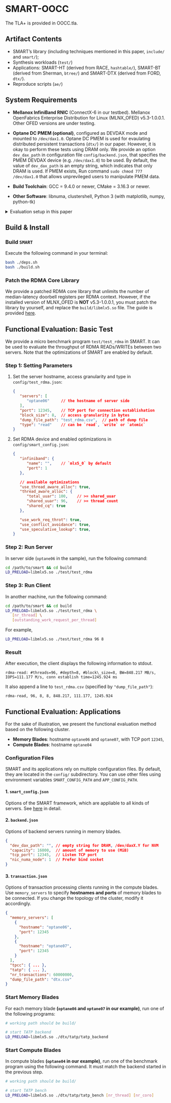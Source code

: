 # SMART-OOCC

The TLA+ is provided in OOCC.tla.


## Artifact Contents
- SMART’s library (including techniques mentioned in this paper, `include/` and `smart/`);
- Synthesis workloads (`test/`)
- Applications: SMART-HT (derived from RACE, `hashtable/`), SMART-BT (derived from Sherman, `btree/`) and SMART-DTX (derived from FORD, `dtx/`).
- Reproduce scripts (`ae/`)

## System Requirements
* **Mellanox InfiniBand RNIC** (ConnectX-6 in our testbed). Mellanox OpenFabrics Enterprise Distribution for Linux (MLNX_OFED) v5.3-1.0.0.1. Other OFED versions are under testing.

* **Optane DC PMEM (optional)**, configured as DEVDAX mode and mounted to `/dev/dax1.0`. Optane DC PMEM is used for evaulating distributed persistent transactions (`dtx/`) in our paper. However, it is okay to perform these tests using DRAM only. We provide an option `dev_dax_path` in configuration file `config/backend.json`, that specifies the PMEM DEVDAX device (e.g. `/dev/dax1.0`) to be used. By default, the value of `dev_dax_path` is an empty string, which indicates that only DRAM is used. If PMEM exists, Run command `sudo chmod 777 /dev/dax1.0` that allows unprevileged users to manipulate PMEM data.

* **Build Toolchain**: GCC = 9.4.0 or newer, CMake = 3.16.3 or newer.

* **Other Software**: libnuma, clustershell, Python 3 (with matplotlib, numpy, python-tk)

<details>
  <summary>Evaluation setup in this paper</summary>
  
  ### Hardware dependencies
  - **CPU**: Two-socket Intel Xeon Gold 6240R CPU (96 cores in total)
  - **Memory**: 384GB DDR4 DRAM (2666MHz)
  - **Persistent Memory**: 1.5TB (128GB*12) Intel Optane DC Persistent Memory (1st Gen) with DEVDAX mode
  - **RNIC**: 200Gbps Mellanox ConnectX-6 InfiniBand RNIC. Each RNIC is connected to a 200 Gbps Mellanox InfiniBand switch

  ### Software dependencies
  - **RNIC Driver**: Mellanox OpenFabrics Enterprise Distribution for Linux (MLNX_OFED) v5.x (v5.3-1.0.0.1 in this paper).
</details>

## Build & Install

### Build `SMART`
Execute the following command in your terminal:
```bash
bash ./deps.sh
bash ./build.sh
```

### Patch the RDMA Core Library
We provide a patched RDMA core library that unlimits the number of median-latency doorbell registers per RDMA context. However, if the installed version of MLNX_OFED is **NOT** v5.3-1.0.0.1, you must patch the library by yourself, and replace the `build/libmlx5.so` file. The guide is provided [here](patch/guide.md).

## Functional Evaluation: Basic Test
We provide a micro benchmark program `test/test_rdma` in SMART. It can be used to evaluate the throughput of RDMA READs/WRITEs between two servers. Note that the optimizations of SMART are enabled by default.

### Step 1: Setting Parameters

1. Set the server hostname, access granularity and type in `config/test_rdma.json`:
   ```json
   {
      "servers": [
         "optane06"     // the hostname of server side
      ],
      "port": 12345,    // TCP port for connection establishation
      "block_size": 8,  // access granularity in bytes
      "dump_file_path": "test_rdma.csv",  // path of dump file
      "type": "read"    // can be `read`, `write` or `atomic`
   }
   ```
2. Set RDMA device and enabled optimizations in `config/smart_config.json`:
   ```json
   {
      "infiniband": {
         "name": "",    // `mlx5_0` by default
         "port": 1
      },

      // available optimizations
      "use_thread_aware_alloc": true, 
      "thread_aware_alloc": {
         "total_uuar": 100,    // >= shared_uuar
         "shared_uuar": 96,    // >= thread count
         "shared_cq": true
      },

      "use_work_req_throt": true,
      "use_conflict_avoidance": true,
      "use_speculative_lookup": true,
   }
   ```

### Step 2: Run Server
In server side (`optane06` in the sample), run the following command:
```bash
cd /path/to/smart && cd build
LD_PRELOAD=libmlx5.so ./test/test_rdma
```

### Step 3: Run Client 
In another machine, run the following command:
```bash
cd /path/to/smart && cd build
LD_PRELOAD=libmlx5.so ./test/test_rdma \
   [nr_thread] \
   [outstanding_work_request_per_thread]
```
For example,
```bash
LD_PRELOAD=libmlx5.so ./test/test_rdma 96 8
```
### Result
After execution, the client displays the following information to stdout. 
```
rdma-read: #threads=96, #depth=8, #block\_size=8, BW=848.217 MB/s, IOPS=111.177 M/s, conn establish time=1245.924 ms
```
It also append a line to `test_rdma.csv` (specified by `"dump_file_path"`):
```
rdma-read, 96, 8, 8, 848.217, 111.177, 1245.924
```

## Functional Evaluation: Applications
For the sake of illustration, we present the functional evaluation method based on the following cluster. 
- **Memory Blades**: hostname `optane06` and `optane07`, with TCP port `12345`,
- **Compute Blades**: hostname `optane04`

### Configuration Files

SMART and its applications rely on multiple configuration files. By default, they are located in the `config/` subdirectory. You can use other files using environment variables `SMART_CONFIG_PATH` and `APP_CONFIG_PATH`.

#### 1. `smart_config.json`
Options of the SMART framework, which are appliable to all kinds of servers. See [here](#step-1-setting-parameters) in detail.
  
#### 2. `backend.json`
Options of backend servers running in memory blades. 
```json
{
  "dev_dax_path": "", // empty string for DRAM, /dev/daxX.Y for NVM
  "capacity": 16000,  // amount of memory to use (MiB)
  "tcp_port": 12345,  // Listen TCP port
  "nic_numa_node": 1  // Prefer bind socket
}
```
  
#### 3. `transaction.json`
Options of transaction processing clients running in the compute blades. Use `memory_servers` to specify **hostnames and ports** of memory blades to be connected. If you change the topology of the cluster, modify it accordingly.
```json
{
  "memory_servers": [
    {
      "hostname": "optane06",
      "port": 12345
    },
    {
      "hostname": "optane07",
      "port": 12345
    }
  ],
  "tpcc": { ... },
  "tatp": { ... },
  "nr_transactions": 60000000,
  "dump_file_path": "dtx.csv"
}
```

### Start Memory Blades
For each memory blade **(`optane06` and `optane07` in our example)**, run one of the following programs:
   ```bash
   # working path should be build/

   # start TATP backend
   LD_PRELOAD=libmlx5.so ./dtx/tatp/tatp_backend
   ```

### Start Compute Blades
In compute blades **(`optane04` in our example)**, run one of the benchmark program using the following command. It must match the backend started in the previous step. 

```bash
# working path should be build/

# start TATP bench
LD_PRELOAD=libmlx5.so ./dtx/tatp/tatp_bench [nr_thread] [nr_coro] 
```
